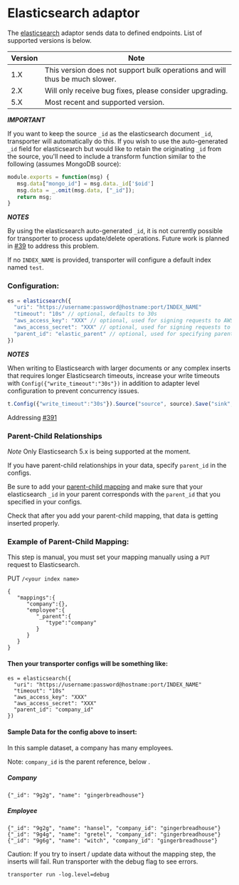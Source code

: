 # Elasticsearch adaptor

The [elasticsearch](https://www.elastic.co/) adaptor sends data to defined endpoints. List of
supported versions is below.

| Version | Note |
| --- | --- |
| 1.X | This version does not support bulk operations and will thus be much slower. |
| 2.X | Will only receive bug fixes, please consider upgrading. |
| 5.X | Most recent and supported version. |

***IMPORTANT***

If you want to keep the source `_id` as the elasticsearch document `_id`, transporter will
automatically do this. If you wish to use the auto-generated `_id` field for elasticsearch but would
like to retain the originating `_id` from the source, you'll need to include a transform function
similar to the following (assumes MongoDB source):

```javascript
module.exports = function(msg) {
   msg.data["mongo_id"] = msg.data._id['$oid']
   msg.data = _.omit(msg.data, ["_id"]);
   return msg;
}
```

***NOTES***

By using the elasticsearch auto-generated `_id`, it is not currently possible for transporter to
process update/delete operations. Future work is planned in [#39](https://github.com/compose/transporter/issues/39)
to address this problem.

If no `INDEX_NAME` is provided, transporter will configure a default index named `test`.

### Configuration:
```javascript
es = elasticsearch({
  "uri": "https://username:password@hostname:port/INDEX_NAME"
  "timeout": "10s" // optional, defaults to 30s
  "aws_access_key": "XXX" // optional, used for signing requests to AWS Elasticsearch service
  "aws_access_secret": "XXX" // optional, used for signing requests to AWS Elasticsearch service
  "parent_id": "elastic_parent" // optional, used for specifying parent-child relationships
})
```

***NOTES***

When writing to Elasticsearch with larger documents or any complex inserts that requires longer Elasticsearch timeouts, increase your write timeouts with `Config({"write_timeout":"30s"})` in addition to adapter level configuration to prevent concurrency issues.

```javascript
t.Config({"write_timeout":"30s"}).Source("source", source).Save("sink", sink)
```

Addressing [#391](https://github.com/compose/transporter/issues/391)

### Parent-Child Relationships

*Note*
Only Elasticsearch 5.x is being supported at the moment.

If you have parent-child relationships in your data, specify `parent_id` in the configs.

Be sure to add your [parent-child mapping](https://www.elastic.co/guide/en/elasticsearch/guide/current/parent-child-mapping.html) and make sure that your elasticsearch `_id` in your parent corresponds with the `parent_id` that you specified in your configs.

Check that after you add your parent-child mapping, that data is getting inserted properly.

### Example of Parent-Child Mapping:

This step is manual, you must set your mapping manually using a `PUT` request to Elasticsearch.

PUT `/<your index name>`

```
{
   "mappings":{
      "company":{},
      "employee":{
         "_parent":{
            "type":"company"
         }
      }
   }
}
```

#### Then your transporter configs will be something like:

```
es = elasticsearch({
  "uri": "https://username:password@hostname:port/INDEX_NAME"
  "timeout": "10s"
  "aws_access_key": "XXX"
  "aws_access_secret": "XXX"
  "parent_id": "company_id"
})
```

#### Sample Data for the config above to insert:

In this sample dataset, a company has many employees.

Note: `company_id` is the parent reference, below .

##### Company

```
{"_id": "9g2g", "name": "gingerbreadhouse"}
```

##### Employee

```
{"_id": "9g2g", "name": "hansel", "company_id": "gingerbreadhouse"}
{"_id": "9g4g", "name": "gretel", "company_id": "gingerbreadhouse"}
{"_id": "9g6g", "name": "witch", "company_id": "gingerbreadhouse"}
```

Caution: If you try to insert / update data without the mapping step, the inserts will fail. Run transporter with the debug flag to see errors.

`transporter run -log.level=debug`


